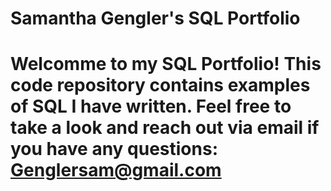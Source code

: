 # Samantha Gengler's SQL Portfolio

# Welcomme to my SQL Portfolio! This code repository contains examples of SQL I have written. Feel free to take a look and reach out via email if you have any questions: Genglersam@gmail.com
